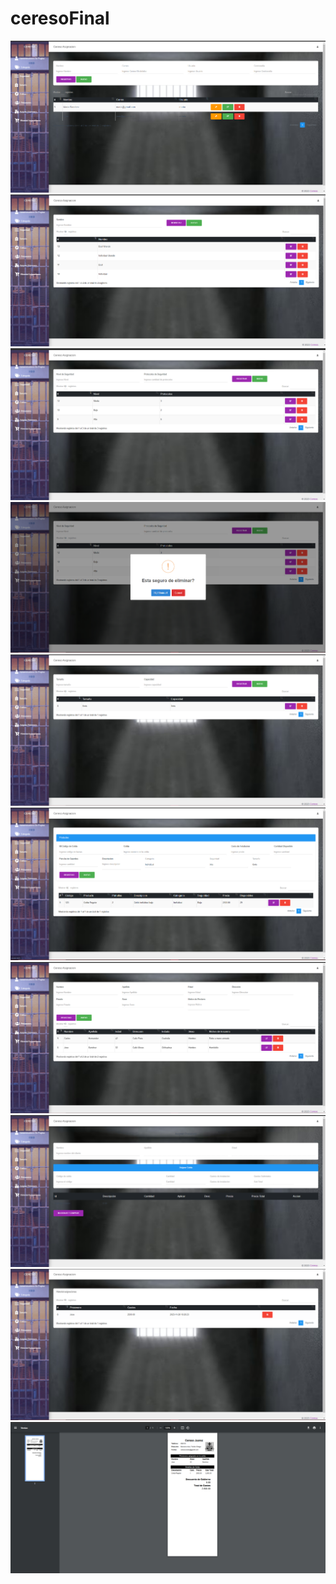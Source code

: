 # ceresoFinal
![](https://github.com/AvitiaD128/ceresoFinal/blob/e191c7108705528e4615037824d22d9c8e68d02f/img/Captura%20de%20pantalla%202023-11-29%20105310.png)
![](https://github.com/AvitiaD128/ceresoFinal/blob/c58888e5b158c5b3624e858450b506005dd9f056/img/Captura%20de%20pantalla%202023-11-29%20105337.png)
![](https://github.com/AvitiaD128/ceresoFinal/blob/579bf8d147b85552d46cdb0f67593f3205410175/img/Captura%20de%20pantalla%202023-11-29%20105348.png)
![](https://github.com/AvitiaD128/ceresoFinal/blob/3fd545b08450834bfc385a76c854f18b8a3537f5/img/Captura%20de%20pantalla%202023-11-29%20105409.png)
![](https://github.com/AvitiaD128/ceresoFinal/blob/ab8b375e8dbc90482ba0aeacba18d1b4f779fedf/img/Captura%20de%20pantalla%202023-11-29%20105429.png)
![](https://github.com/AvitiaD128/ceresoFinal/blob/c0aeb8f09f0f87a5978ff88012247bbdf56e9cb4/img/Captura%20de%20pantalla%202023-11-29%20105449.png)
![](https://github.com/AvitiaD128/ceresoFinal/blob/0a6147376ae64399bd291c2fdce4f6416dfa495d/img/Captura%20de%20pantalla%202023-11-29%20105505.png)
![](https://github.com/AvitiaD128/ceresoFinal/blob/e4e5c2bcdc217d9f45fb2d6ed5194b355f859871/img/Captura%20de%20pantalla%202023-11-29%20105517.png)
![](https://github.com/AvitiaD128/ceresoFinal/blob/6292e2504826d9176748bc4cadb6bb7fdd7998c1/img/Captura%20de%20pantalla%202023-11-29%20105538.png)
![](https://github.com/AvitiaD128/ceresoFinal/blob/f4fadb5f4b79e605aea77a81d1142735a2a9c7bd/img/Captura%20de%20pantalla%202023-11-29%20105617.png)
![]()
